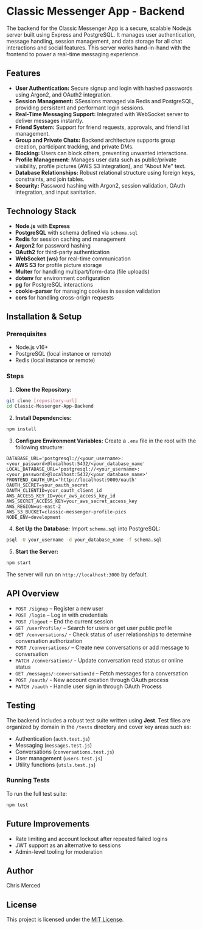 # Classic Messenger App - Backend

The backend for the Classic Messenger App is a secure, scalable Node.js server built using Express and PostgreSQL. It manages user authentication, message handling, session management, and data storage for all chat interactions and social features. This server works hand-in-hand with the frontend to power a real-time messaging experience.

## Features

* **User Authentication:** Secure signup and login with hashed passwords using Argon2, and OAuth2 integration.
* **Session Management:** SSessions managed via Redis and PostgreSQL, providing persistent and performant login sessions.
* **Real-Time Messaging Support:** Integrated with WebSocket server to deliver messages instantly.
* **Friend System:** Support for friend requests, approvals, and friend list management.
* **Group and Private Chats:** Backend architecture supports group creation, participant tracking, and private DMs.
* **Blocking:** Users can block others, preventing unwanted interactions.
* **Profile Management:** Manages user data such as public/private visibility, profile pictures (AWS S3 integration), and "About Me" text.
* **Database Relationships:** Robust relational structure using foreign keys, constraints, and join tables.
* **Security:** Password hashing with Argon2, session validation, OAuth integration, and input sanitation.

## Technology Stack

* **Node.js** with **Express**
* **PostgreSQL** with schema defined via `schema.sql`
* **Redis** for session caching and management
* **Argon2** for password hashing
* **OAuth2** for third-party authentication
* **WebSocket (ws)** for real-time communication
* **AWS S3** for profile picture storage
* **Multer** for handling multipart/form-data (file uploads)
* **dotenv** for environment configuration
* **pg** for PostgreSQL interactions
* **cookie-parser** for managing cookies in session validation
* **cors** for handling cross-origin requests

## Installation & Setup

### Prerequisites

* Node.js v16+
* PostgreSQL (local instance or remote)
* Redis (local instance or remote)

### Steps

1. **Clone the Repository:**

```bash
git clone [repository-url]
cd Classic-Messenger-App-Backend
```

2. **Install Dependencies:**

```bash
npm install
```

3. **Configure Environment Variables:** Create a `.env` file in the root with the following structure:

```env
DATABASE_URL='postgresql://<your_username>:<your_password>@localhost:5432/<your_database_name'
LOCAL_DATABASE_URL='postgresql://<your_username>:<your_password>@localhost:5432/<your_database_name>'
FRONTEND_OAUTH_URL='http://localhost:9000/oauth'
OAUTH_SECRET=your_oauth_secret
OAUTH_CLIENTID=your_oauth_client_id
AWS_ACCESS_KEY_ID=your_aws_access_key_id
AWS_SECRET_ACCESS_KEY=your_aws_secret_access_key
AWS_REGION=us-east-2
AWS_S3_BUCKET=classic-messenger-profile-pics
NODE_ENV=development
```

4. **Set Up the Database:** Import `schema.sql` into PostgreSQL:

```bash
psql -U your_username -d your_database_name -f schema.sql
```

5. **Start the Server:**

```bash
npm start
```

The server will run on `http://localhost:3000` by default.

## API Overview

* `POST /signup` – Register a new user
* `POST /login` – Log in with credentials
* `POST /logout` – End the current session
* `GET /userProfile/` – Search for users or get user public profile
* `GET /conversations/` - Check status of user relationships to determine conversation authorization
* `POST /conversations/` – Create new conversations or add message to conversation
* `PATCH /conversations/` - Update conversation read status or online status
* `GET /messages/:conversationId` – Fetch messages for a conversation
* `POST /oauth/` - New account creation through OAuth process
* `PATCH /oauth` - Handle user sign in through OAuth Process

## Testing

The backend includes a robust test suite written using **Jest**. Test files are organized by domain in the `/tests` directory and cover key areas such as:

- Authentication (`auth.test.js`)
- Messaging (`messages.test.js`)
- Conversations (`conversations.test.js`)
- User management (`users.test.js`)
- Utility functions (`utils.test.js`)

### Running Tests

To run the full test suite:

```bash
npm test
```
  
## Future Improvements

* Rate limiting and account lockout after repeated failed logins
* JWT support as an alternative to sessions
* Admin-level tooling for moderation

## Author

Chris Merced

## License

This project is licensed under the [MIT License](https://opensource.org/licenses/MIT).
